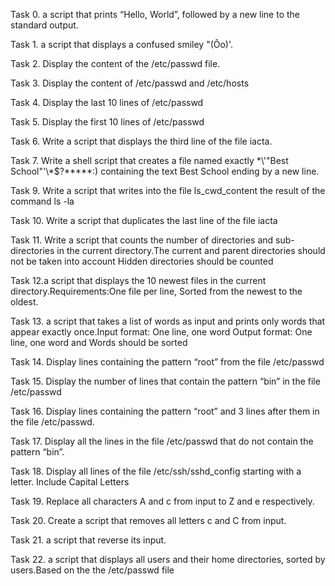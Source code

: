 Task 0. a script that prints “Hello, World”, followed by a new line to the standard output.

Task 1. a script that displays a confused smiley "(Ôo)'.

Task 2. Display the content of the /etc/passwd file.

Task 3. Display the content of /etc/passwd and /etc/hosts

Task 4. Display the last 10 lines of /etc/passwd

Task 5. Display the first 10 lines of /etc/passwd

Task 6. Write a script that displays the third line of the file iacta.

Task 7. Write a shell script that creates a file named exactly \*\\'"Best School"\'\\*$\?\*\*\*\*\*:) containing the text Best School ending by a new line.

Task 9. Write a script that writes into the file ls_cwd_content the result of the command ls -la

Task 10. Write a script that duplicates the last line of the file iacta

Task 11. Write a script that counts the number of directories and sub-directories in the current directory.The current and parent directories should not be taken into account
Hidden directories should be counted

Task 12.a script that displays the 10 newest files in the current directory.Requirements:One file per line, Sorted from the newest to the oldest.

Task 13. a script that takes a list of words as input and prints only words that appear exactly once.Input format: One line, one word Output format: One line, one word  and Words should be sorted

Task 14. Display lines containing the pattern “root” from the file /etc/passwd

Task 15. Display the number of lines that contain the pattern “bin” in the file /etc/passwd

Task 16. Display lines containing the pattern “root” and 3 lines after them in the file /etc/passwd.

Task 17. Display all the lines in the file /etc/passwd that do not contain the pattern “bin”.

Task 18. Display all lines of the file /etc/ssh/sshd_config starting with a letter. Include Capital Letters

Task 19. Replace all characters A and c from input to Z and e respectively.

Task 20. Create a script that removes all letters c and C from input.

Task 21. a script that reverse its input.

Task 22. a script that displays all users and their home directories, sorted by users.Based on the the /etc/passwd file
